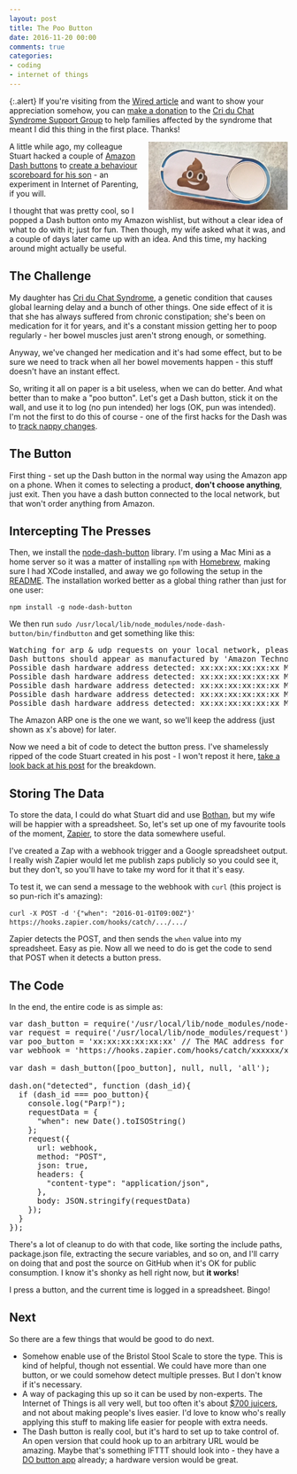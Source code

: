 ```yaml
---
layout: post
title: The Poo Button
date: 2016-11-20 00:00
comments: true
categories:
- coding
- internet of things
---
```


{:.alert}
If you're visiting from the [Wired article](http://www.wired.co.uk/article/amazon-dash-hack-poo-button-internet-of-things) and want to show your appreciation somehow, you can [make a donation](https://www.justgiving.com/4w350m3/donation/direct/charity/99993#MessageAndAmount) to the [Cri du Chat Syndrome Support Group](http://criduchat.org.uk) to help families affected by the syndrome that meant I did this thing in the first place. Thanks!

<img src='/images/poobutton.jpg' alt='The Poo Button' style='max-width: 50%; float: right; margin-left: 10px'/>

A little while ago, my colleague Stuart hacked a couple of [Amazon Dash buttons](https://www.amazon.co.uk/b?ie=UTF8&node=10833773031) to [create a behaviour scoreboard for his son](https://hackernoon.com/quantified-boy-726e9558594f#.dj7xkh8ra) - an experiment in Internet of Parenting, if you will.

I thought that was pretty cool, so I popped a Dash button onto my Amazon wishlist, but without a clear idea of what to do with it; just for fun. Then though, my wife asked what it was, and a couple of days later came up with an idea. And this time, my hacking around might actually be useful.

## The Challenge

My daughter has [Cri du Chat Syndrome](http://criduchat.org.uk), a genetic condition that causes global learning delay and a bunch of other things. One side effect of it is that she has always suffered from chronic constipation; she's been on medication for it for years, and it's a constant mission getting her to poop regularly - her bowel muscles just aren't strong enough, or something.

Anyway, we've changed her medication and it's had some effect, but to be sure we need to track when all her bowel movements happen - this stuff doesn't have an instant effect.

So, writing it all on paper is a bit useless, when we can do better. And what better than to make a "poo button". Let's get a Dash button, stick it on the wall, and use it to log (no pun intended) her logs (OK, pun was intended). I'm not the first to do this of course - one of the first hacks for the Dash was to [track nappy changes](https://medium.com/@edwardbenson/how-i-hacked-amazon-s-5-wifi-button-to-track-baby-data-794214b0bdd8#.n2rjvlxmm).

## The Button

First thing - set up the Dash button in the normal way using the Amazon app on a phone. When it comes to selecting a product, **don't choose anything**, just exit. Then you have a dash button connected to the local network, but that won't order anything from Amazon.

## Intercepting The Presses

Then, we install the [node-dash-button](https://github.com/hortinstein/node-dash-button) library. I'm using a Mac Mini as a home server so it was a matter of installing `npm` with [Homebrew](http://brew.sh/), making sure I had XCode installed, and away we go following the setup in the [README](https://github.com/hortinstein/node-dash-button/blob/master/README.md). The installation worked better as a global thing rather than just for one user:

```
npm install -g node-dash-button
``` 

We then run `sudo /usr/local/lib/node_modules/node-dash-button/bin/findbutton` and get something like this:

<pre>
Watching for arp & udp requests on your local network, please try to press your dash now
Dash buttons should appear as manufactured by 'Amazon Technologies Inc.'
Possible dash hardware address detected: xx:xx:xx:xx:xx:xx Manufacturer: Microchip Technology Inc. Protocol: arp
Possible dash hardware address detected: xx:xx:xx:xx:xx:xx Manufacturer: Amazon Technologies Inc. Protocol: udp
Possible dash hardware address detected: xx:xx:xx:xx:xx:xx Manufacturer: Apple Protocol: arp
Possible dash hardware address detected: xx:xx:xx:xx:xx:xx Manufacturer: Amazon Technologies Inc. Protocol: arp
Possible dash hardware address detected: xx:xx:xx:xx:xx:xx Manufacturer: Microchip Technology Inc. Protocol: arp
</pre>

The Amazon ARP one is the one we want, so we'll keep the address (just shown as x's above) for later.

Now we need a bit of code to detect the button press. I've shamelessly ripped of the code Stuart created in his post - I won't repost it here, [take a look back at his post](https://hackernoon.com/quantified-boy-726e9558594f#.dj7xkh8ra) for the breakdown.

## Storing The Data

To store the data, I could do what Stuart did and use [Bothan](https://bothan.io), but my wife will be happier with a spreadsheet. So, let's set up one of my favourite tools of the moment, [Zapier](https://zapier.com), to store the data somewhere useful.

I've created a Zap with a webhook trigger and a Google spreadsheet output. I really wish Zapier would let me publish zaps publicly so you could see it, but they don't, so you'll have to take my word for it that it's easy.

To test it, we can send a message to the webhook with `curl` (this project is so pun-rich it's amazing):

```
curl -X POST -d '{"when": "2016-01-01T09:00Z"}' https://hooks.zapier.com/hooks/catch/.../.../
```

Zapier detects the POST, and then sends the `when` value into my spreadsheet. Easy as pie. Now all we need to do is get the code to send that POST when it detects a button press. 

## The Code

In the end, the entire code is as simple as:

<pre>
var dash_button = require('/usr/local/lib/node_modules/node-dash-button');
var request = require('/usr/local/lib/node_modules/request');
var poo_button = 'xx:xx:xx:xx:xx:xx' // The MAC address for the button goes here
var webhook = 'https://hooks.zapier.com/hooks/catch/xxxxxx/xxxxxx/';

var dash = dash_button([poo_button], null, null, 'all');

dash.on("detected", function (dash_id){
  if (dash_id === poo_button){
    console.log("Parp!");
    requestData = {
      "when": new Date().toISOString()
    };
    request({
      url: webhook,
      method: "POST",
      json: true,
      headers: {
        "content-type": "application/json",
      },
      body: JSON.stringify(requestData)
    });
  }
});
</pre>

There's a lot of cleanup to do with that code, like sorting the include paths, package.json file, extracting the secure variables, and so on, and I'll carry on doing that and post the source on GitHub when it's OK for public consumption. I know it's shonky as hell right now, but **it works**!

I press a button, and the current time is logged in a spreadsheet. Bingo!

## Next

So there are a few things that would be good to do next.

* Somehow enable use of the Bristol Stool Scale to store the type. This is kind of helpful, though not essential. We could have more than one button, or we could somehow detect multiple presses. But I don't know if it's necessary.
* A way of packaging this up so it can be used by non-experts. The Internet of Things is all very well, but too often it's about [$700 juicers](https://www.juicero.com/), and not about making people's lives easier. I'd love to know who's really applying this stuff to making life easier for people with extra needs.
* The Dash button is really cool, but it's hard to set up to take control of. An open version that could hook up to an arbitrary URL would be amazing. Maybe that's something IFTTT should look into - they have a [DO button app](https://ifttt.com/products/do/button) already; a hardware version would be great.